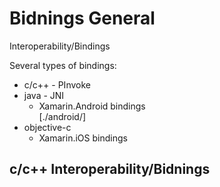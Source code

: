 # Bidnings General

Interoperability/Bindings

Several types of bindings:

*   c/c++ - PInvoke
*   java - JNI
    *   Xamarin.Android bindings 	
		[./android/]
*   objective-c
    *   Xamarin.iOS bindings
    
	
## c/c++ Interoperability/Bidnings

